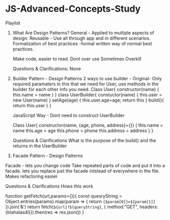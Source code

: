 # JS-Advanced-Concepts-Study

Playlist

1.  What Are Design Patterns?
    General - Applied to multiple aspects of design.
    Reusable - Use all through app and in different scenarios.
    Formalization of best practices -formal written way of normal best practices.

    Make code, easier to read.
    Dont over use
    Sometimes Overkill

    Questions & Clarifications:
    None

2.  Builder Pattern - Design Patterns
    2 ways to use builder -
    Original- Only required paramaters in this that we need for User, use methods in the builder for each other info you need.
    Class User{
    constructor(name) {
    this.name = name
    }
    }
    class UserBuilder{
    constuctor(name) {
    this.user = new User(name)
    }
    setAge(age) {
    this.user.age=age;
    return this
    }
    build(){
    return this.user
    }
    }

    JavaScript Way - Dont need to construct UserBuilder

    Class User{
    constructor(name, {age, phone, address}={}) {
    this.name = name
    this.age = age
    this.phone = phone
    this.address = address
    }
    }

    Questions & Clarifications
    What is the purpose of the build() and the returns in the UserBuilder

3.  Facade Pattern - Design Patterns

Facade - lets you change code
Take repeated parts of code and put it into a facade.
lets you replace just the facade intstead of everywhere in the file.
Makes refactoring easier

Questions & Clarifications
Hows this work

function getFetch(url,params={}){
const quesryString = Object.entries(params).map(param => {
return `{$param[0]}=${param[1]}`
}).join('&')
return fetch(`${url}?${queryString}`, {
method:"GET",
headers: {blahalasdl}}).then(res => res.json())
}
